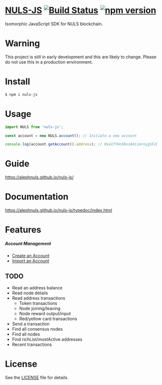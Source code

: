 # [NULS-JS](https://alephnuls.github.io/nuls-js/) [![Build Status](https://api.travis-ci.org/AlephNuls/nuls-js.svg?branch=master)](https://travis-ci.org/AlephNuls/nuls-js) [![npm version](https://badge.fury.io/js/nuls-js.svg)](https://www.npmjs.com/package/nuls-js) 
Isomorphic JavaScript SDK for NULS blockchain.

# Warning
This project is still in early development and this are likely to change. Please do not use
this in a production environment.

# Install
```bash
$ npm i nuls-js
````

# Usage
```js
import NULS from 'nuls-js';

const account = new NULS.account(); // Initiate a new account

console.log(account.getAccount().address); // Nse1TYHc6Rxs84iimrnygSF2kqrUAQM6
```

# Guide
https://alephnuls.github.io/nuls-js/

# Documentation
https://alephnuls.github.io/nuls-js/typedoc/index.html

# Features
##### Account Management
 - [Create an Account](https://alephnuls.github.io/nuls-js/guide/newAccount.html#create-a-new-account)
 - [Import an Account](https://alephnuls.github.io/nuls-js/guide/newAccount.html#import-an-account)

## TODO
- Read an address balance
- Read node details
- Read address transactions
  - Token transactions
  - Node joining/leaving
  - Node reward output/input
  - Red/yellow card transactions
- Send a transaction
- Find all consensus nodes
- Find all nodes
- Find richList/mostActive addresses
- Recent transactions

# License
See the [LICENSE](./LICENSE) file for details.
